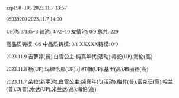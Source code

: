 <font face="Fira Code">

zzp198+105 2023.11.7 13:57

08939200 2023.11.7 14:00

UP池: 3/135+3  普池: 4/72+10  友情池: 0/9  总共: 229

高品质铸模: 6/9  中品质铸模: 0/1  XXXXX铸模: 0/0

2023.11.9 吉萝婷(普),白雪公主:纯真年代(活动),毒蛇(UP),海伦(高)

2023.11.8 杨(UP),玛律恰那(UP),小红帽(UP),基里(高),布丽德(高)

2023.11.7 朵拉(新手池),白雪公主:纯真年代(活动),梅登(普),富克旺(高),哈兰(普),D(普),索达(UP),米兰达(高),海伦(高)

</font>
